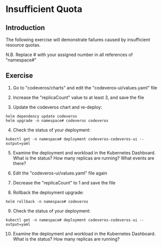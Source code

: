 # Insufficient Quota

## Introduction

The following exercise will demonstrate failures caused by insufficient resource quotas.

N.B. Replace # with your assigned number in all references of "namespace#"

## Exercise

1. Go to "codeveros/charts" and edit the "codeveros-ui/values.yaml" file

2. Increase the "replicaCount" value to at least 3, and save the file

3. Update the codeveros chart and re-deploy:
```
helm dependency update codeveros
helm upgrade -n namespace# codeveros codeveros
```

4. Check the status of your deployment:
```
kubectl get -n namespace# deployment codeveros-codeveros-ui --output=yaml
```

5. Examine the deployment and workload in the Kubernetes Dashboard.  
   What is the status? How many replicas are running? What events are there?

6. Edit the "codeveros-ui/values.yaml" file again

7. Decrease the "replicaCount" to 1 and save the file

8. Rollback the deployment upgrade:
```
helm rollback -n namespace# codeveros
```

9. Check the status of your deployment:
```
kubectl get -n namespace# deployment codeveros-codeveros-ui --output=yaml
```

10. Examine the deployment and workload in the Kubernetes Dashboard.  
    What is the status? How many replicas are running?

